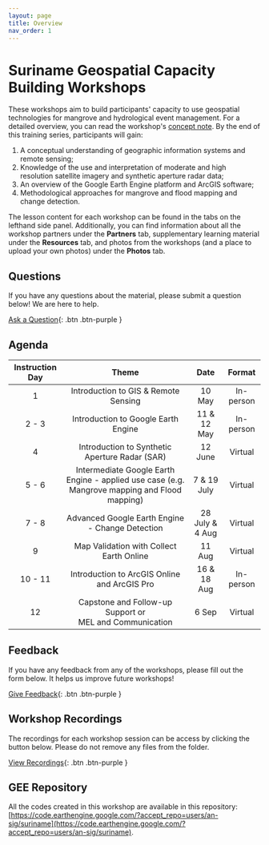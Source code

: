 ```yaml
---
layout: page
title: Overview
nav_order: 1
---
```


# Suriname Geospatial Capacity Building Workshops

These workshops aim to build participants' capacity to use geospatial technologies for mangrove and hydrological event management. For a detailed overview, you can read the workshop's [concept note](https://docs.google.com/document/d/1WQl5jF0Z6Dxy_t2KXLuVHPLlMKvXk6Sd/edit?usp=sharing&ouid=117588040825190888554&rtpof=true&sd=true). By the end of this training series, participants will gain:

1. A conceptual understanding of geographic information systems and remote sensing;
2. Knowledge of the use and interpretation of moderate and high resolution satellite imagery and synthetic aperture radar data;
3. An overview of the Google Earth Engine platform and ArcGIS software;
4. Methodological approaches for mangrove and flood mapping and change detection.

The lesson content for each workshop can be found in the tabs on the lefthand side panel. Additionally, you can find information about all the workshop partners under the **Partners** tab, supplementary learning material under the **Resources** tab, and photos from the workshops (and a place to upload your own photos) under the **Photos** tab. 

## Questions

If you have any questions about the material, please submit a question below! We are here to help.  

[Ask a Question](https://forms.gle/a7MW4PtgtmPiPoZJ9){: .btn .btn-purple }

## Agenda

| Instruction Day |                                             Theme                                             |       Date      |   Format  |
|:---------------:|:---------------------------------------------------------------------------------------------:|:---------------:|:---------:|
|        1        |                              Introduction to GIS & Remote Sensing                             |      10 May     | In-person |
|      2 - 3      |                              Introduction to Google Earth Engine                              |   11 & 12 May   | In-person |
|        4        |                         Introduction to Synthetic Aperture Radar (SAR)                        |     12 June     |  Virtual  |
|      5 - 6      | Intermediate Google Earth Engine - applied use case (e.g. Mangrove mapping and Flood mapping) |   7 & 19 July   |  Virtual  |
|      7 - 8      |                        Advanced Google Earth Engine - Change Detection                        | 28 July & 4 Aug |  Virtual  |
|        9        |                            Map Validation with Collect Earth Online                           |      11 Aug     |  Virtual  |
|     10 - 11     |                          Introduction to ArcGIS Online and ArcGIS Pro                         |   16 & 18 Aug   | In-person |
|        12       |                   Capstone and Follow-up Support or<br>MEL and Communication                  |      6 Sep      |  Virtual  |

## Feedback

If you have any feedback from any of the workshops, please fill out the form below. It helps us improve future workshops!

[Give Feedback](https://forms.gle/8Jdm1aybL9sqzNEw6){: .btn .btn-purple }

## Workshop Recordings

The recordings for each workshop session can be access by clicking the button below. Please do not remove any files from the folder.

<!---[View Recordings](https://drive.google.com/drive/folders/1pASYe9ovmqq2ON1tXXwXXJADCJt5U7oZ){: .btn .btn-purple }-->
[View Recordings](https://www.youtube.com/playlist?list=PLECBwDRX-k8I9Wzqd3CfXUDNuxsPMEp-A){: .btn .btn-purple }

## GEE Repository

All the codes created in this workshop are available in this repository: [https://code.earthengine.google.com/?accept_repo=users/an-sig/suriname](https://code.earthengine.google.com/?accept_repo=users/an-sig/suriname).

